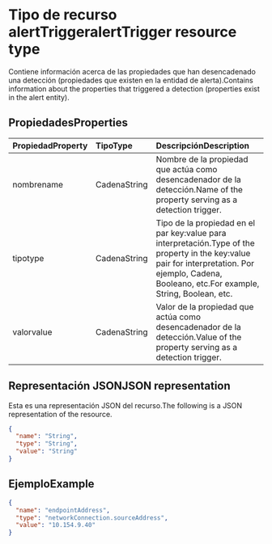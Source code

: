 # <a name="alerttrigger-resource-type"></a><span data-ttu-id="40a8a-101">Tipo de recurso alertTrigger</span><span class="sxs-lookup"><span data-stu-id="40a8a-101">alertTrigger resource type</span></span>

<span data-ttu-id="40a8a-102">Contiene información acerca de las propiedades que han desencadenado una detección (propiedades que existen en la entidad de alerta).</span><span class="sxs-lookup"><span data-stu-id="40a8a-102">Contains information about the properties that triggered a detection (properties exist in the alert entity).</span></span>

## <a name="properties"></a><span data-ttu-id="40a8a-103">Propiedades</span><span class="sxs-lookup"><span data-stu-id="40a8a-103">Properties</span></span>

| <span data-ttu-id="40a8a-104">Propiedad</span><span class="sxs-lookup"><span data-stu-id="40a8a-104">Property</span></span>   | <span data-ttu-id="40a8a-105">Tipo</span><span class="sxs-lookup"><span data-stu-id="40a8a-105">Type</span></span>|<span data-ttu-id="40a8a-106">Descripción</span><span class="sxs-lookup"><span data-stu-id="40a8a-106">Description</span></span>|
|:---------------|:--------|:----------|
|<span data-ttu-id="40a8a-107">nombre</span><span class="sxs-lookup"><span data-stu-id="40a8a-107">name</span></span>|<span data-ttu-id="40a8a-108">Cadena</span><span class="sxs-lookup"><span data-stu-id="40a8a-108">String</span></span>|<span data-ttu-id="40a8a-109">Nombre de la propiedad que actúa como desencadenador de la detección.</span><span class="sxs-lookup"><span data-stu-id="40a8a-109">Name of the property serving as a detection trigger.</span></span>|
|<span data-ttu-id="40a8a-110">tipo</span><span class="sxs-lookup"><span data-stu-id="40a8a-110">type</span></span>|<span data-ttu-id="40a8a-111">Cadena</span><span class="sxs-lookup"><span data-stu-id="40a8a-111">String</span></span>|<span data-ttu-id="40a8a-112">Tipo de la propiedad en el par key:value para interpretación.</span><span class="sxs-lookup"><span data-stu-id="40a8a-112">Type of the property in the key:value pair for interpretation.</span></span> <span data-ttu-id="40a8a-113">Por ejemplo, Cadena, Booleano, etc.</span><span class="sxs-lookup"><span data-stu-id="40a8a-113">For example, String, Boolean, etc.</span></span>|
|<span data-ttu-id="40a8a-114">valor</span><span class="sxs-lookup"><span data-stu-id="40a8a-114">value</span></span>|<span data-ttu-id="40a8a-115">Cadena</span><span class="sxs-lookup"><span data-stu-id="40a8a-115">String</span></span>|<span data-ttu-id="40a8a-116">Valor de la propiedad que actúa como desencadenador de la detección.</span><span class="sxs-lookup"><span data-stu-id="40a8a-116">Value of the property serving as a detection trigger.</span></span>|

## <a name="json-representation"></a><span data-ttu-id="40a8a-117">Representación JSON</span><span class="sxs-lookup"><span data-stu-id="40a8a-117">JSON representation</span></span>

<span data-ttu-id="40a8a-118">Esta es una representación JSON del recurso.</span><span class="sxs-lookup"><span data-stu-id="40a8a-118">The following is a JSON representation of the resource.</span></span>

<!-- {
  "blockType": "resource",
  "optionalProperties": [

  ],
  "@odata.type": "microsoft.graph.alertTrigger"
}-->

```json
{
  "name": "String",
  "type": "String",
  "value": "String"
}

```

## <a name="example"></a><span data-ttu-id="40a8a-119">Ejemplo</span><span class="sxs-lookup"><span data-stu-id="40a8a-119">Example</span></span>

```json
{
  "name": "endpointAddress",
  "type": "networkConnection.sourceAddress",
  "value": "10.154.9.40"
}

```

<!-- uuid: 8fcb5dbc-d5aa-4681-8e31-b001d5168d79
2015-10-25 14:57:30 UTC -->
<!-- {
  "type": "#page.annotation",
  "description": "alertTrigger resource",
  "keywords": "",
  "section": "documentation",
  "tocPath": ""
}-->